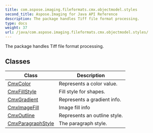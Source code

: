 ```yaml
---
title: com.aspose.imaging.fileformats.cmx.objectmodel.styles
second_title: Aspose.Imaging for Java API Reference
description: The package handles Tiff file format processing.
type: docs
weight: 37
url: /java/com.aspose.imaging.fileformats.cmx.objectmodel.styles/
---
```


The package handles Tiff file format processing.


## Classes

| Class | Description |
| --- | --- |
| [CmxColor](../com.aspose.imaging.fileformats.cmx.objectmodel.styles/cmxcolor) | Represents a color value. |
| [CmxFillStyle](../com.aspose.imaging.fileformats.cmx.objectmodel.styles/cmxfillstyle) | Fill style for shapes. |
| [CmxGradient](../com.aspose.imaging.fileformats.cmx.objectmodel.styles/cmxgradient) | Represents a gradient info. |
| [CmxImageFill](../com.aspose.imaging.fileformats.cmx.objectmodel.styles/cmximagefill) | Image fill info |
| [CmxOutline](../com.aspose.imaging.fileformats.cmx.objectmodel.styles/cmxoutline) | Represents an outline style. |
| [CmxParagraphStyle](../com.aspose.imaging.fileformats.cmx.objectmodel.styles/cmxparagraphstyle) | The paragraph style. |
